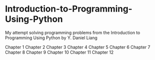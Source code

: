 # Introduction-to-Programming-Using-Python

My attempt solving programming problems from the Introduction to Programming Using Python by Y. Daniel Liang

Chapter 1
Chapter 2
Chapter 3
Chapter 4
Chapter 5
Chapter 6
Chapter 7
Chapter 8
Chapter 9
Chapter 10
Chapter 11
Chapter 12
